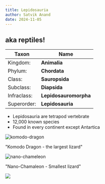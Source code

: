 ```yaml
---
title: Lepidosauria
author: Satvik Anand
date: 2024-11-05
---
```

## aka reptiles!

| Taxon       | Name                                 |
|-------------|--------------------------------------|
| Kingdom:    | **Animalia**                         |
| Phylum:     | **Chordata**                         |
| Class:      | **Sauropsida**                       |
| Subclass:   | **Diapsida**                         |
| Infraclass: | **Lepidosauromorpha**                |
| Superorder: | **Lepidosauria**                     |

- Lepidosauria are tetrapod vertebrate
- 12,000 known species
- Found in every continent except Antartica

![komodo-dragon](https://cdn.britannica.com/58/152558-050-FADD52A1/Komodo-dragon.jpg "Kmomodo Dragon - The largest Lizard")

"Komodo Dragon - the largest lizard"

![nano-chameleon](https://www.crittersquad.com/wp-content/uploads/2018/08/Brookesia_micra_on_a_match_head.jpg "Brookesia micra")

"Nano-Chamaleon - Smallest lizard"

[![](https://mermaid.ink/img/pako:eNp1ksFqwzAMQH8l-Nz-QAaDQGEMWijLBjvkImwtFnUsz7EPpfTf5zjJmnbZzfJ7lmVZFyFZoShF68Hp4n331Nii2KMjxT1ET1Bst89F_R2hgwCr8E2frdQs0WkwlJzBmk9kYw8SfaAMH1CN3qEN2I_Hbmamr20EO56alnm7kp4V2_AHHA3GBVrJ-IKnE08PuSe1JCu5Y5-ekctcxAuBFK7jMd0vX7mhsm2k2wWLMOMdOcOt4b5fxUcD4Wxz7fn-uXFTbWxQstOkpibf4cpg0GQX_H4nSwdIbe0Dzx-9onxiCtEEUoD_KB9-YQzOw3iM5TqdMg3_NFQjNqJD3wGpNIiX3DwRNHbYiDItPQbPjWjsNYkQA9cpoSiDj7gRnmOrRfkFpk9RdAoC7gjSOHezgooC-8M453ncrz-ZYgWQ?type=png)](https://mermaid.live/edit#pako:eNp1ksFqwzAMQH8l-Nz-QAaDQGEMWijLBjvkImwtFnUsz7EPpfTf5zjJmnbZzfJ7lmVZFyFZoShF68Hp4n331Nii2KMjxT1ET1Bst89F_R2hgwCr8E2frdQs0WkwlJzBmk9kYw8SfaAMH1CN3qEN2I_Hbmamr20EO56alnm7kp4V2_AHHA3GBVrJ-IKnE08PuSe1JCu5Y5-ekctcxAuBFK7jMd0vX7mhsm2k2wWLMOMdOcOt4b5fxUcD4Wxz7fn-uXFTbWxQstOkpibf4cpg0GQX_H4nSwdIbe0Dzx-9onxiCtEEUoD_KB9-YQzOw3iM5TqdMg3_NFQjNqJD3wGpNIiX3DwRNHbYiDItPQbPjWjsNYkQA9cpoSiDj7gRnmOrRfkFpk9RdAoC7gjSOHezgooC-8M453ncrz-ZYgWQ)
